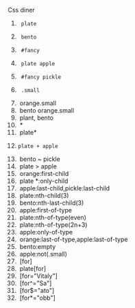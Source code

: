 Css diner

1.      plate
2.      bento
3.      #fancy
4.      plate apple
5.      #fancy pickle
6.      .small
7. ​     orange.small
8. ​     bento orange.small
9. ​     plant, bento
10. ​    * 
11. ​    plate*
12.     plate + apple
13. ​    bento ~ pickle
14. ​    plate > apple
15. ​    orange:first-child
16. ​    plate *:only-child
17. ​    apple:last-child,pickle:last-child
18. ​    plate:nth-child(3)
19. ​    bento:nth-last-child(3)
20. ​    apple:first-of-type
21. ​    plate:nth-of-type(even)
22. ​    plate:nth-of-type(2n+3)
23. ​    apple:only-of-type
24. ​    orange:last-of-type,apple:last-of-type
25. ​    bento:empty
26. ​    apple:not(.small)
27. ​    [for]
28. ​    plate[for]
29. ​    [for="Vitaly"]
30. ​    [for^="Sa"]
31. ​    [for$="ato"]
32. ​    [for*="obb"]

